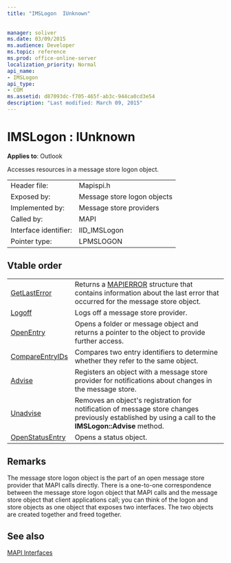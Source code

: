 ```yaml
---
title: "IMSLogon  IUnknown"
 
 
manager: soliver
ms.date: 03/09/2015
ms.audience: Developer
ms.topic: reference
ms.prod: office-online-server
localization_priority: Normal
api_name:
- IMSLogon
api_type:
- COM
ms.assetid: d87093dc-f705-465f-ab3c-944ca0cd3e54
description: "Last modified: March 09, 2015"
---
```


# IMSLogon : IUnknown

  
  
**Applies to**: Outlook 
  
Accesses resources in a message store logon object.
  
|||
|:-----|:-----|
|Header file:  <br/> |Mapispi.h  <br/> |
|Exposed by:  <br/> |Message store logon objects  <br/> |
|Implemented by:  <br/> |Message store providers  <br/> |
|Called by:  <br/> |MAPI  <br/> |
|Interface identifier:  <br/> |IID_IMSLogon  <br/> |
|Pointer type:  <br/> |LPMSLOGON  <br/> |
   
## Vtable order

|||
|:-----|:-----|
|[GetLastError](imslogon-getlasterror.md) <br/> |Returns a [MAPIERROR](mapierror.md) structure that contains information about the last error that occurred for the message store object.  <br/> |
|[Logoff](imslogon-logoff.md) <br/> |Logs off a message store provider.  <br/> |
|[OpenEntry](imslogon-openentry.md) <br/> |Opens a folder or message object and returns a pointer to the object to provide further access.  <br/> |
|[CompareEntryIDs](imslogon-compareentryids.md) <br/> |Compares two entry identifiers to determine whether they refer to the same object.  <br/> |
|[Advise](imslogon-advise.md) <br/> |Registers an object with a message store provider for notifications about changes in the message store.  <br/> |
|[Unadvise](imslogon-unadvise.md) <br/> |Removes an object's registration for notification of message store changes previously established by using a call to the **IMSLogon::Advise** method.  <br/> |
|[OpenStatusEntry](imslogon-openstatusentry.md) <br/> |Opens a status object.  <br/> |
   
## Remarks

The message store logon object is the part of an open message store provider that MAPI calls directly. There is a one-to-one correspondence between the message store logon object that MAPI calls and the message store object that client applications call; you can think of the logon and store objects as one object that exposes two interfaces. The two objects are created together and freed together.
  
## See also



[MAPI Interfaces](mapi-interfaces.md)

